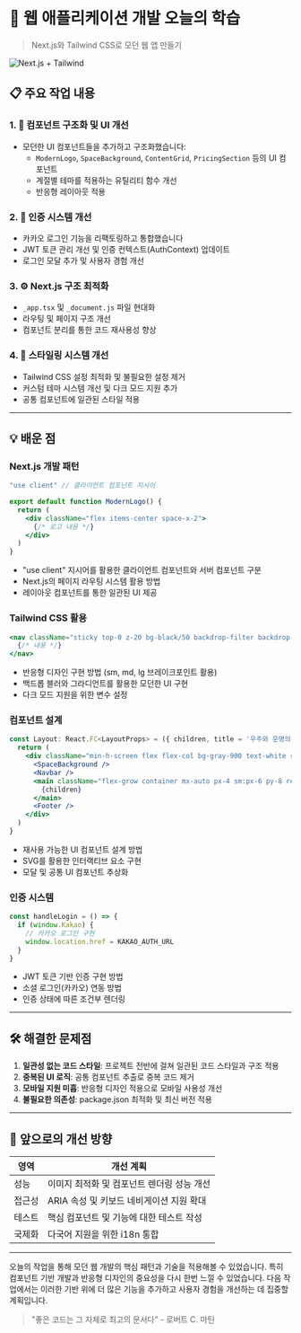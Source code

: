 # 🚀 웹 애플리케이션 개발 오늘의 학습

> Next.js와 Tailwind CSS로 모던 웹 앱 만들기

![Next.js + Tailwind](https://miro.medium.com/max/1400/1*KDMx1YspSrBcFJG-NDZgDg.png)

## 📋 주요 작업 내용

### 1. 🧩 컴포넌트 구조화 및 UI 개선
- 모던한 UI 컴포넌트들을 추가하고 구조화했습니다:
  - `ModernLogo`, `SpaceBackground`, `ContentGrid`, `PricingSection` 등의 UI 컴포넌트
  - 계절별 테마를 적용하는 유틸리티 함수 개선
  - 반응형 레이아웃 적용

### 2. 🔐 인증 시스템 개선
- 카카오 로그인 기능을 리팩토링하고 통합했습니다
- JWT 토큰 관리 개선 및 인증 컨텍스트(AuthContext) 업데이트
- 로그인 모달 추가 및 사용자 경험 개선

### 3. ⚙️ Next.js 구조 최적화
- `_app.tsx` 및 `_document.js` 파일 현대화
- 라우팅 및 페이지 구조 개선
- 컴포넌트 분리를 통한 코드 재사용성 향상

### 4. 🎨 스타일링 시스템 개선
- Tailwind CSS 설정 최적화 및 불필요한 설정 제거
- 커스텀 테마 시스템 개선 및 다크 모드 지원 추가
- 공통 컴포넌트에 일관된 스타일 적용

---

## 💡 배운 점

### Next.js 개발 패턴
```jsx
"use client" // 클라이언트 컴포넌트 지시어

export default function ModernLogo() {
  return (
    <div className="flex items-center space-x-2">
      {/* 로고 내용 */}
    </div>
  )
}
```

- "use client" 지시어를 활용한 클라이언트 컴포넌트와 서버 컴포넌트 구분
- Next.js의 페이지 라우팅 시스템 활용 방법
- 레이아웃 컴포넌트를 통한 일관된 UI 제공

### Tailwind CSS 활용
```jsx
<nav className="sticky top-0 z-20 bg-black/50 backdrop-filter backdrop-blur-md">
  {/* 내용 */}
</nav>
```

- 반응형 디자인 구현 방법 (sm, md, lg 브레이크포인트 활용)
- 백드롭 블러와 그라디언트를 활용한 모던한 UI 구현
- 다크 모드 지원을 위한 변수 설정

### 컴포넌트 설계
```jsx
const Layout: React.FC<LayoutProps> = ({ children, title = '우주와 운명의 길' }) => {
  return (
    <div className="min-h-screen flex flex-col bg-gray-900 text-white relative">
      <SpaceBackground />
      <Navbar />
      <main className="flex-grow container mx-auto px-4 sm:px-6 py-8 relative z-10">
        {children}
      </main>
      <Footer />
    </div>
  )
}
```

- 재사용 가능한 UI 컴포넌트 설계 방법
- SVG를 활용한 인터랙티브 요소 구현
- 모달 및 공통 UI 컴포넌트 추상화

### 인증 시스템
```jsx
const handleLogin = () => {
  if (window.Kakao) {
    // 카카오 로그인 구현
    window.location.href = KAKAO_AUTH_URL
  }
}
```

- JWT 토큰 기반 인증 구현 방법
- 소셜 로그인(카카오) 연동 방법
- 인증 상태에 따른 조건부 렌더링

---

## 🛠️ 해결한 문제점

1. **일관성 없는 코드 스타일**: 프로젝트 전반에 걸쳐 일관된 코드 스타일과 구조 적용
2. **중복된 UI 로직**: 공통 컴포넌트 추출로 중복 코드 제거
3. **모바일 지원 미흡**: 반응형 디자인 적용으로 모바일 사용성 개선
4. **불필요한 의존성**: package.json 최적화 및 최신 버전 적용

---

## 🔮 앞으로의 개선 방향

| 영역 | 개선 계획 |
|------|-----------|
| 성능 | 이미지 최적화 및 컴포넌트 렌더링 성능 개선 |
| 접근성 | ARIA 속성 및 키보드 네비게이션 지원 확대 |
| 테스트 | 핵심 컴포넌트 및 기능에 대한 테스트 작성 |
| 국제화 | 다국어 지원을 위한 i18n 통합 |

---

오늘의 작업을 통해 모던 웹 개발의 핵심 패턴과 기술을 적용해볼 수 있었습니다. 특히 컴포넌트 기반 개발과 반응형 디자인의 중요성을 다시 한번 느낄 수 있었습니다. 다음 작업에서는 이러한 기반 위에 더 많은 기능을 추가하고 사용자 경험을 개선하는 데 집중할 계획입니다.

> "좋은 코드는 그 자체로 최고의 문서다" - 로버트 C. 마틴
